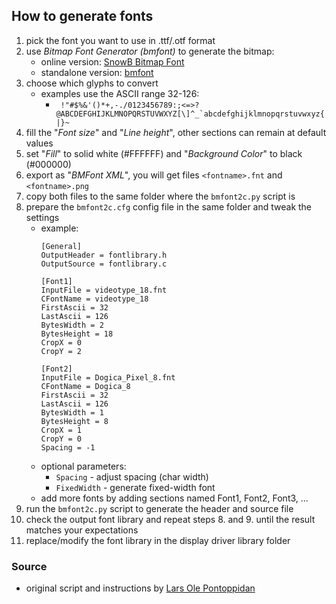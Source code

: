 ## How to generate fonts

1) pick the font you want to use in .ttf/.otf format
2) use *Bitmap Font Generator (bmfont)* to generate the bitmap:
    - online version: [SnowB Bitmap Font](https://snowb.org/)
    - standalone version: [bmfont](https://www.angelcode.com/products/bmfont/)
3) choose which glyphs to convert
    - examples use the ASCII range 32-126:
        - `` !"#$%&'()*+,-./0123456789:;<=>?@ABCDEFGHIJKLMNOPQRSTUVWXYZ[\]^_`abcdefghijklmnopqrstuvwxyz{|}~``
4) fill the "*Font size*" and "*Line height*", other sections can remain at default values
5) set "*Fill*" to solid white (#FFFFFF) and "*Background Color*" to black (#000000)
6) export as "*BMFont XML*", you will get files `<fontname>.fnt` and `<fontname>.png`
7) copy both files to the same folder where the `bmfont2c.py` script is
8) prepare the `bmfont2c.cfg` config file in the same folder and tweak the settings
    - example:
        ```
        [General]
        OutputHeader = fontlibrary.h
        OutputSource = fontlibrary.c

        [Font1]
        InputFile = videotype_18.fnt
        CFontName = videotype_18
        FirstAscii = 32
        LastAscii = 126
        BytesWidth = 2
        BytesHeight = 18
        CropX = 0
        CropY = 2

        [Font2]
        InputFile = Dogica_Pixel_8.fnt
        CFontName = Dogica_8
        FirstAscii = 32
        LastAscii = 126
        BytesWidth = 1
        BytesHeight = 8
        CropX = 1
        CropY = 0
        Spacing = -1
        ```
    - optional parameters:
        - `Spacing` - adjust spacing (char width)
        - `FixedWidth` - generate fixed-width font
    - add more fonts by adding sections named Font1, Font2, Font3, ...
9) run the `bmfont2c.py` script to generate the header and source file
10) check the output font library and repeat steps 8. and 9. until the result matches your expectations
11) replace/modify the font library in the display driver library folder


### Source
- original script and instructions by [Lars Ole Pontoppidan](https://larsee.com/blog/2014/05/converting-fonts-to-c-source-using-bmfont2c/)
